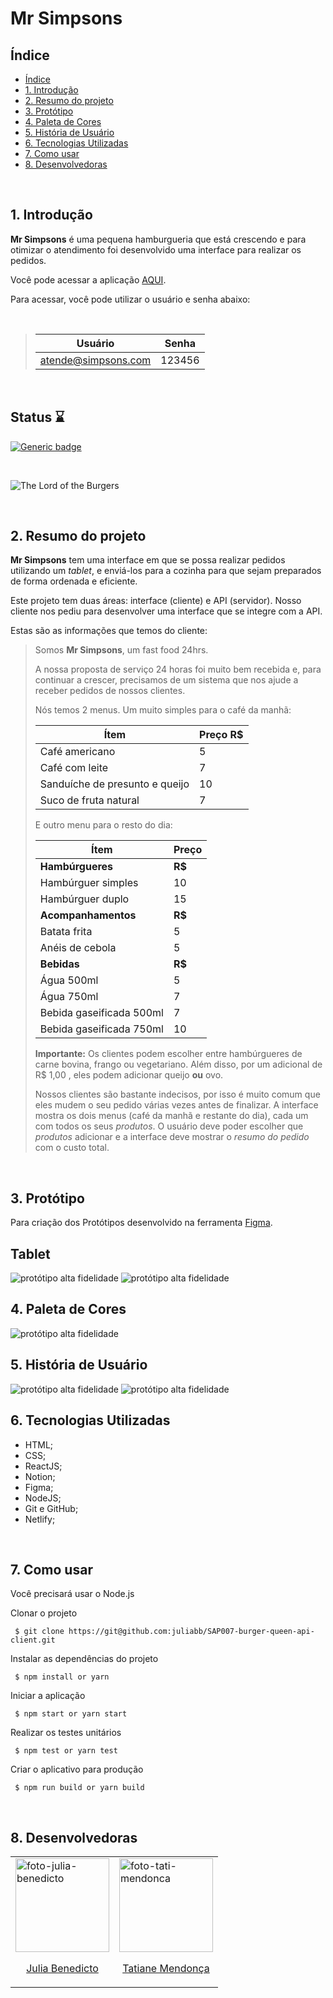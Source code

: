 # Mr Simpsons

## Índice

- [Índice](#índice)
- [1. Introdução](#1-introdução)
- [2. Resumo do projeto](#2-resumo-do-projeto)
- [3. Protótipo](#3-protótipo)
- [4. Paleta de Cores](#4-paleta-de-cores)
- [5. História de Usuário](#5-história-de-usuário)
- [6. Tecnologias Utilizadas](#6-tecnologias-utilizadas)
- [7. Como usar](#7-como-usar)
- [8. Desenvolvedoras](#8-desenvolvedoras)

<br>

 
## 1. Introdução

**Mr Simpsons** é uma pequena hamburgueria que está crescendo e para otimizar o atendimento foi desenvolvido uma interface para realizar os pedidos.

Você pode acessar a aplicação [AQUI](https://mr-simpsons.netlify.app/).

Para acessar, você pode utilizar o usuário e senha abaixo:

<br>

> | Usuário                 | Senha  |
> | ---------------------- | ------ |
> | atende@simpsons.com  | 123456 |

<br>

## Status ⌛
[![Generic badge](https://img.shields.io/badge/Projeto%20em-Desenvolvimento-blue)](https://shields.io/) 

<br>

![The Lord of the Burgers](./src/Pages/Style/Images/logo-.png)

<br>

## 2. Resumo do projeto

**Mr Simpsons** tem uma interface em que se possa realizar pedidos utilizando um _tablet_, e enviá-los
para a cozinha para que sejam preparados de forma ordenada e eficiente.

Este projeto tem duas áreas: interface (cliente) e API (servidor). Nosso cliente nos pediu para desenvolver uma interface que se integre com a API.

Estas são as informações que temos do cliente:

> Somos **Mr Simpsons**, um fast food 24hrs.
>
>A nossa proposta de serviço 24 horas foi muito bem recebida e, para continuar a
>crescer, precisamos de um sistema que nos ajude a receber pedidos de nossos
>clientes.
>
>Nós temos 2 menus. Um muito simples para o café da manhã:
>
>| Ítem                      |Preço R$|
>|---------------------------|------|
>| Café americano            |    5 |
>| Café com leite            |    7 |
>| Sanduíche de presunto e queijo|   10 |
>| Suco de fruta natural     |    7 |
>
>E outro menu para o resto do dia:
>
>| Ítem                      |Preço |
>|---------------------------|------|
>|**Hambúrgueres**           |   **R$**   |
>|Hambúrguer simples         |    10|
>|Hambúrguer duplo           |    15|
>|**Acompanhamentos**        |   **R$**   |
>|Batata frita               |     5|
>|Anéis de cebola            |     5|
>|**Bebidas**                |   **R$**   |
>|Água 500ml                 |     5|
>|Água 750ml                 |     7|
>|Bebida gaseificada 500ml   |     7|
>|Bebida gaseificada 750ml   |    10|
>
> **Importante:** Os clientes podem escolher entre hambúrgueres de carne bovina,
> frango ou vegetariano. Além disso, por um adicional de R\$ 1,00 , eles podem
> adicionar queijo **ou** ovo.
>
>Nossos clientes são bastante indecisos, por isso é muito comum que eles mudem o
>seu pedido várias vezes antes de finalizar.
A interface mostra os dois menus (café da manhã e restante do dia), cada
um com todos os seus _produtos_. O usuário deve poder escolher que _produtos_
adicionar e a interface deve mostrar o _resumo do pedido_ com o custo total.

<br>

## 3. Protótipo

Para criação dos Protótipos desenvolvido na ferramenta [Figma](https://www.figma.com/file/5ZZ7yC1CMRTZYWDjNwMOrp/Figma-Basics?node-id=0%3A286).

## Tablet 
<img src="./src/Pages/Style/Images/prototipo-login-home.png" alt="protótipo alta fidelidade" />
<img src="./src/Pages/Style/Images/prototipo-mesa-menu.png" alt="protótipo alta fidelidade" />

<br>


## 4. Paleta de Cores
<img src="./src/Pages/Style/Images/paleta-cores.jpg" alt="protótipo alta fidelidade" />

<br>

## 5. História de Usuário
<img src="./src/Pages/Style/Images/historia-usuario-01.png" alt="protótipo alta fidelidade" />
<img src="./src/Pages/Style/Images/historia-usuario-02.png" alt="protótipo alta fidelidade" />

<br>

## 6. Tecnologias Utilizadas
- HTML;
- CSS;
- ReactJS;
- Notion;
- Figma;
- NodeJS;
- Git e GitHub;
- Netlify;

<br>

## 7. Como usar

Você precisará usar o Node.js

Clonar o projeto

` $ git clone https://git@github.com:juliabb/SAP007-burger-queen-api-client.git`

Instalar as dependências do projeto

` $ npm install or yarn`

Iniciar a aplicação

` $ npm start or yarn start`

Realizar os testes unitários

` $ npm test or yarn test`

Criar o aplicativo para produção

` $ npm run build or yarn build`

<br>

## 8. Desenvolvedoras
<table>
  <tr>
    <td>
      <img src="https://avatars.githubusercontent.com/u/68789655?v=4" height="150px" alt="foto-julia-benedicto">
      <p align="center">
        <a href="https://www.linkedin.com/in/julia-benedicto/" _blank>Julia Benedicto</a>
      </p>
    </td>
    <td>
      <img src="https://avatars.githubusercontent.com/u/97405991?v=4" height="150px" alt="foto-tati-mendonca">
      <p align="center">
        <a href="https://www.linkedin.com/in/tati-mendonca/" _blank>Tatiane Mendonça</a>
      </p>
    </td>
  </tr>
</table>
